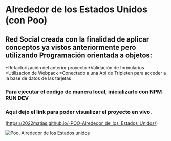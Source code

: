# Alrededor de los Estados Unidos (con Poo)
## Red Social creada con la finalidad de aplicar conceptos ya vistos anteriormente pero utilizando Programación orientada a objetos:
*Refactorización del anterior proyecto
*Validación de formularios
*Utilizacion de Webpack
*Conectado a una Api de Tripleten para acceder a la base de datos de las tarjetas

### Para ejecutar el codigo de manera local, inicializarlo con NPM RUN DEV

### Aquí dejo el link para poder visualizar el proyecto en vivo.
(https://2022matias.github.io/-POO-Alrededor_de_los_Estados_Unidos/)

![Poo, Alrededor de los Estados unidos](./src/images/gifPOO.gif)